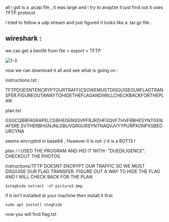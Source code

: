 all i got is a .pcap file , it was large and i try to anaylze it just find out it uses TFTP protocol .

i tried to follow a udp stream and just figured it looks like a .tar.gz file .

## wireshark :

we can get a benifit from file > export > TFTP 

![1-3](https://user-images.githubusercontent.com/67979878/126604418-3adc8149-fd09-47e8-960d-970add62933f.PNG)

now we can download it all and see what is going on :

instructions.txt :

TFTPDOESNTENCRYPTOURTRAFFICSOWEMUSTDISGUISEOURFLAGTRANSFER.FIGUREOUTAWAYTOHIDETHEFLAGANDIWILLCHECKBACKFORTHEPLAN


plan.txt

GSGCQBRFAGRAPELCGBHEGENSSVPFBJRZHFGQVFTHVFRBHESYNTGENAFSRE.SVTHERBHGNJNLGBUVQRGURSYNTNAQVJVYYPURPXONPXSBEGURCYNA

seems encryptrd in base64 , However it is not :) it is a ROT13 !

plan / I USED THE PROGRAM AND HID IT WITH- "DUEDILIGENCE". CHECKOUT THE PHOTOS

instructions/TFTP DOESNT ENCRYPT OUR TRAFFIC SO WE MUST DISGUISE OUR FLAG TRANSFER. FIGURE OUT A WAY TO HIDE THE FLAG AND I WILL CHECK BACK FOR THE PLAN

`$steghide extract -sf picture3.bmp `

if it isn't installed at your machine then install it first 

`sudo apt install steghide`

now you will find flag.txt

